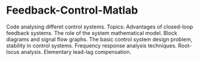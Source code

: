 # Feedback-Control-Matlab

Code analysing differet control systems.
Topics:
Advantages of closed-loop feedback systems.
The role of the system mathematical model.
Block diagrams and signal flow graphs.
The basic control system design problem, stability in control systems.
Frequency response analysis techniques.
Root-locus analysis.
Elementary lead-lag compensation.

